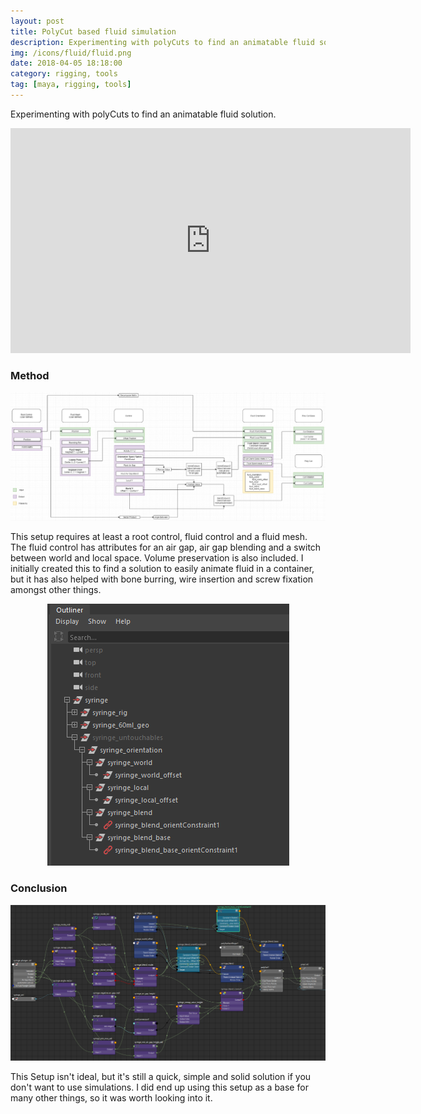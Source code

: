 ```yaml
---
layout: post
title: PolyCut based fluid simulation
description: Experimenting with polyCuts to find an animatable fluid solution. 
img: /icons/fluid/fluid.png
date: 2018-04-05 18:18:00
category: rigging, tools
tag: [maya, rigging, tools]
---
```

Experimenting with polyCuts to find an animatable fluid solution.
<p align="center"><iframe src="https://player.vimeo.com/video/351359997?color=ff9933&title=0&byline=0&portrait=0" width="640" height="360" frameborder="0" webkitallowfullscreen mozallowfullscreen allowfullscreen></iframe></p>

<h3>Method</h3> 
<p align="center"><img src="/icons/fluid/fluid_graph.png"/></p>
<p class="justify"> 
This setup requires at least a root control, fluid control and a fluid mesh. 
The fluid control has attributes for an air gap, air gap blending and a switch between world and local space. 
Volume preservation is also included. 
I initially created this to find a solution to easily animate fluid in a container,
but it has also helped with bone burring, wire insertion and screw fixation amongst other things.
</p>
<p align="center"><img src="/icons/fluid/fluid_outliner.png"/></p>

<h3>Conclusion</h3>
<p align="center"><img src="/icons/fluid/fluid_nodes.png"/></p>
<p class="justify">This Setup isn't ideal, but it's still a quick, simple and solid solution if you don't want to use simulations.
I did end up using this setup as a base for many other things, so it was worth looking into it. 
</p>



